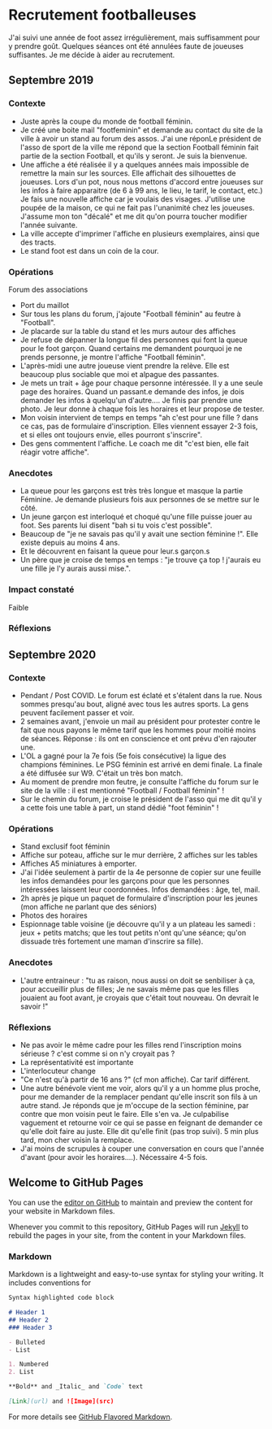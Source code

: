 # Recrutement footballeuses

J'ai suivi une année de foot assez irrégulièrement, mais suffisamment pour y prendre goût. Quelques séances ont été annulées faute de joueuses suffisantes. Je me décide à aider au recrutement. 

## Septembre 2019

### Contexte

- Juste après la coupe du monde de football féminin. 
- Je créé une boite mail "footfeminin" et demande au contact du site de la ville à avoir un stand au forum des assos. J'ai une réponLe président de l'asso de sport de la ville me répond que la section Football féminin fait partie de la section Football, et qu'ils y seront. Je suis la bienvenue.
- Une affiche a été réalisée il y a quelques années mais impossible de remettre la main sur les sources. Elle affichait des silhouettes de joueuses. Lors d'un pot, nous nous mettons d'accord entre joueuses sur les infos à faire apparaitre (de 6 à 99 ans, le lieu, le tarif, le contact, etc.) Je fais une nouvelle affiche car je voulais des visages. J'utilise une poupée de la maison, ce qui ne fait pas l'unanimité chez les joueuses. J'assume mon ton "décalé" et me dit qu'on pourra toucher modifier l'année suivante.
- La ville accepte d'imprimer l'affiche en plusieurs exemplaires, ainsi que des tracts.
- Le stand foot est dans un coin de la cour.


### Opérations

Forum des associations

- Port du maillot
- Sur tous les plans du forum, j'ajoute "Football féminin" au feutre à "Football".
- Je placarde sur la table du stand et les murs autour des affiches
- Je refuse de dépanner la longue fil des personnes qui font la queue pour le foot garçon. Quand certains me demandent pourquoi je ne prends personne, je montre l'affiche "Football féminin".
- L'après-midi une autre joueuse vient prendre la relève. Elle est beaucoup plus sociable que moi et alpague des passantes.
- Je mets un trait + âge pour chaque personne intéressée. Il y a une seule page des horaires. Quand un passant.e demande des infos, je dois demander les infos à quelqu'un d'autre.... Je finis par prendre une photo. Je leur donne à chaque fois les horaires et leur propose de tester.
- Mon voisin intervient de temps en temps "ah c'est pour une fille ? dans ce cas, pas de formulaire d'inscription. Elles viennent essayer 2-3 fois, et si elles ont toujours envie, elles pourront s'inscrire".
- Des gens commentent l'affiche. Le coach me dit "c'est bien, elle fait réagir votre affiche".



### Anecdotes

- La queue pour les garçons est très très longue et masque la partie Féminine. Je demande plusieurs fois aux personnes de se mettre sur le côté.
- Un jeune garçon est interloqué et choqué qu'une fille puisse jouer au foot. Ses parents lui disent "bah si tu vois c'est possible". 
- Beaucoup de "je ne savais pas qu'il y avait une section féminine !". Elle existe depuis au moins 4 ans.
- Et le découvrent en faisant la queue pour leur.s garçon.s
- Un père que je croise de temps en temps : "je trouve ça top ! j'aurais eu une fille je l'y aurais aussi mise.".


### Impact constaté

Faible


### Réflexions





## Septembre 2020

### Contexte

- Pendant / Post COVID. Le forum est éclaté et s'étalent dans la rue. Nous sommes presqu'au bout, aligné avec tous les autres sports. La gens peuvent facilement passer et voir.
- 2 semaines avant, j'envoie un mail au président pour protester contre le fait que nous payons le même tarif que les hommes pour moitié moins de séances. Réponse : ils ont en conscience et ont prévu d'en rajouter une.
- L'OL a gagné pour la 7e fois (5e fois consécutive) la ligue des champions féminines. Le PSG féminin est arrivé en demi finale. La finale a été diffusée sur W9. C'était un très bon match.
- Au moment de prendre mon feutre, je consulte l'affiche du forum sur le site de la ville : il est mentionné "Football / Football féminin" !
- Sur le chemin du forum, je croise le président de l'asso qui me dit qu'il y a cette fois une table à part, un stand dédié "foot féminin" ! 


### Opérations

- Stand exclusif foot féminin
- Affiche sur poteau, affiche sur le mur derrière, 2 affiches sur les tables
- Affiches A5 miniatures à emporter.
- J'ai l'idée seulement à partir de la 4e personne de copier sur une feuille les infos demandées pour les garçons pour que les personnes intéressées laissent leur coordonnées. Infos demandées : âge, tel, mail.
- 2h après je pique un paquet de formulaire d'inscription pour les jeunes (mon affiche ne parlant que des séniors)
- Photos des horaires
- Espionnage table voisine (je découvre qu'il y a un plateau les samedi : jeux + petits matchs; que les tout petits n'ont qu'une séance; qu'on dissuade très fortement une maman d'inscrire sa fille).



### Anecdotes

- L'autre entraineur : "tu as raison, nous aussi on doit se senbiliser à ça, pour accueillir plus de filles; Je ne savais même pas que les filles jouaient au foot avant, je croyais que c'était tout nouveau. On devrait le savoir !" 


### Réflexions

- Ne pas avoir le même cadre pour les filles rend l'inscription moins sérieuse ? c'est comme si on n'y croyait pas ? 
- La représentativité est importante
- L'interlocuteur change
- "Ce n'est qu'à partir de 16 ans ?" (cf mon affiche). Car tarif différent.
- Une autre bénévole vient me voir, alors qu'il y a un homme plus proche, pour me demander de la remplacer pendant qu'elle inscrit son fils à un autre stand. Je réponds que je m'occupe de la section féminine, par contre que mon voisin peut le faire. Elle s'en va. Je culpabilise vaguement et retourne voir ce qui se passe en feignant de demander ce qu'elle doit faire au juste. Elle dit qu'elle finit (pas trop suivi). 5 min plus tard, mon cher voisin la remplace.
- J'ai moins de scrupules à couper une conversation en cours que l'année d'avant (pour avoir les horaires....). Nécessaire 4-5 fois. 




## Welcome to GitHub Pages

You can use the [editor on GitHub](https://github.com/fchabanois/footballeuses/edit/gh-pages/index.md) to maintain and preview the content for your website in Markdown files.

Whenever you commit to this repository, GitHub Pages will run [Jekyll](https://jekyllrb.com/) to rebuild the pages in your site, from the content in your Markdown files.

### Markdown

Markdown is a lightweight and easy-to-use syntax for styling your writing. It includes conventions for

```markdown
Syntax highlighted code block

# Header 1
## Header 2
### Header 3

- Bulleted
- List

1. Numbered
2. List

**Bold** and _Italic_ and `Code` text

[Link](url) and ![Image](src)
```

For more details see [GitHub Flavored Markdown](https://guides.github.com/features/mastering-markdown/).

